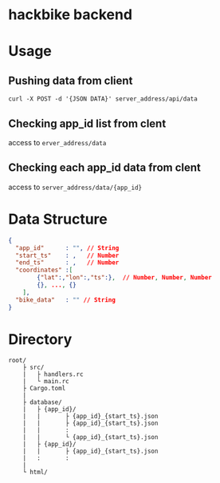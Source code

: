# hackbike backend

# Usage

## Pushing data from client
```
curl -X POST -d '{JSON DATA}' server_address/api/data
```

## Checking app_id list from clent
access to `erver_address/data`

## Checking each app_id data from clent
access to `server_address/data/{app_id}`

# Data Structure
```json
{
  "app_id"      : "", // String
  "start_ts"    : ,   // Number
  "end_ts"      : ,   // Number
  "coordinates" :[
		{"lat":,"lon":,"ts":},  // Number, Number, Number
		{}, ..., {}
	],
  "bike_data"   : "" // String
}
```

# Directory

```
root/
    ├ src/
    |   ├ handlers.rc
    |   └ main.rc
    ├ Cargo.toml
    |
    ├ database/
    |   ├ {app_id}/
    |   |       ├ {app_id}_{start_ts}.json
    |   |       ├ {app_id}_{start_ts}.json
    |   |       :
    |   |       └ {app_id}_{start_ts}.json
    |   ├ {app_id}/
    |   |       ├ {app_id}_{start_ts}.json
    |   :       :
    |
    └ html/

```

